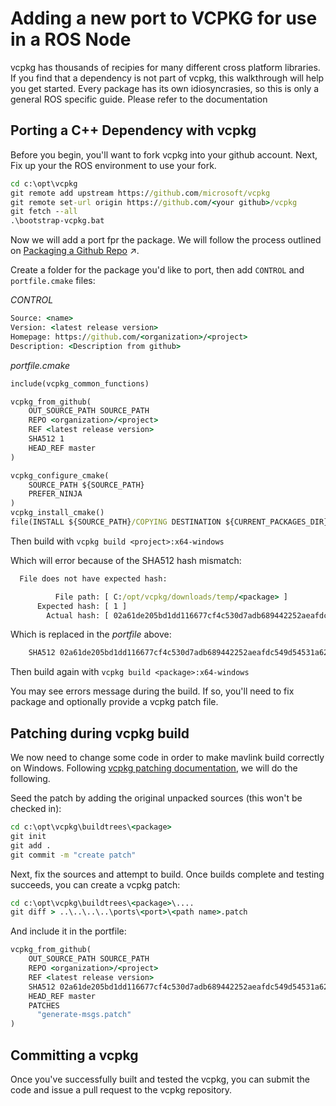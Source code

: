 # Adding a new port to VCPKG for use in a ROS Node
vcpkg has thousands of recipies for many different cross platform libraries. If you find that a dependency is not part of vcpkg, this walkthrough will help you get started. Every package has its own idiosyncrasies, so this is only a general ROS specific guide. Please refer to the documentation 


## Porting a C++ Dependency with vcpkg
Before you begin, you'll want to fork vcpkg into your github account. Next, Fix up your the ROS environment to use your fork.

```bat
cd c:\opt\vcpkg
git remote add upstream https://github.com/microsoft/vcpkg
git remote set-url origin https://github.com/<your github>/vcpkg
git fetch --all
.\bootstrap-vcpkg.bat
```

Now we will add a port fpr the package. We will follow the process outlined on [Packaging a Github Repo](https://github.com/microsoft/vcpkg/blob/master/docs/examples/packaging-github-repos.md) &nearr;. 

Create a folder for the package you'd like to port, then add `CONTROL` and `portfile.cmake` files:

*CONTROL*

```bat
Source: <name>
Version: <latest release version>
Homepage: https://github.com/<organization>/<project>
Description: <Description from github>
```

*portfile.cmake*

```bat
include(vcpkg_common_functions)

vcpkg_from_github(
    OUT_SOURCE_PATH SOURCE_PATH
    REPO <organization>/<project>
    REF <latest release version>
    SHA512 1
    HEAD_REF master
)

vcpkg_configure_cmake(
    SOURCE_PATH ${SOURCE_PATH}
    PREFER_NINJA
)
vcpkg_install_cmake()
file(INSTALL ${SOURCE_PATH}/COPYING DESTINATION ${CURRENT_PACKAGES_DIR}/share/<project> RENAME copyright)
```

Then build with `vcpkg build <project>:x64-windows`

Which will error because of the SHA512 hash mismatch:

```bat
  File does not have expected hash:

          File path: [ C:/opt/vcpkg/downloads/temp/<package> ]
      Expected hash: [ 1 ]
        Actual hash: [ 02a61de205bd1dd116677cf4c530d7adb689442252aeafdc549d54531a62ab10e999062403ddb8aed3d89e4f248ad10c0998739b33004ec02e9914150854d47c ]
```

Which is replaced in the *portfile* above:

```bat
    SHA512 02a61de205bd1dd116677cf4c530d7adb689442252aeafdc549d54531a62ab10e999062403ddb8aed3d89e4f248ad10c0998739b33004ec02e9914150854d47c
```
Then build again with `vcpkg build <package>:x64-windows`

You may see errors message during the build. If so, you'll need to fix package and optionally provide a vcpkg patch file.

## Patching during vcpkg build

We now need to change some code in order to make mavlink build correctly on Windows. Following [vcpkg patching documentation](https://vcpkg.readthedocs.io/en/latest/examples/patching/), we will do the following.

Seed the patch by adding the original unpacked sources (this won't be checked in):

```bat
cd c:\opt\vcpkg\buildtrees\<package>
git init
git add .
git commit -m "create patch"
```

Next, fix the sources and attempt to build. Once builds complete and testing succeeds, you can create a vcpkg patch:


```bat
cd c:\opt\vcpkg\buildtrees\<package>\....
git diff > ..\..\..\..\ports\<port>\<path name>.patch
```

And include it in the portfile:

```bat
vcpkg_from_github(
    OUT_SOURCE_PATH SOURCE_PATH
    REPO <organization>/<project>
    REF <latest release version>
    SHA512 02a61de205bd1dd116677cf4c530d7adb689442252aeafdc549d54531a62ab10e999062403ddb8aed3d89e4f248ad10c0998739b33004ec02e9914150854d47c
    HEAD_REF master
    PATCHES
      "generate-msgs.patch"
)
```

## Committing a vcpkg
Once you've successfully built and tested the vcpkg, you can submit the code and issue a pull request to the vcpkg repository.

